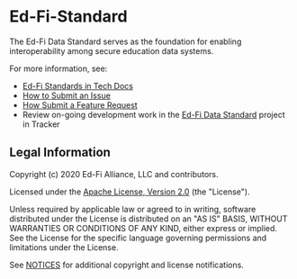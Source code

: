 # Ed-Fi-Standard

The Ed-Fi Data Standard serves as the foundation for enabling interoperability among secure education data systems.

For more information, see:

* [Ed-Fi Standards in Tech Docs](https://techdocs.ed-fi.org/display/ETKB/Ed-Fi+Standards)
* [How to Submit an Issue](https://techdocs.ed-fi.org/display/ETKB/How+To%3A+Submit+an+Issue)
* [How Submit a Feature Request](https://techdocs.ed-fi.org/display/ETKB/How+To%3A+Submit+a+Feature+Request)
* Review on-going development work in the [Ed-Fi Data Standard](https://tracker.ed-fi.org/projects/DATASTD/) project in Tracker

## Legal Information

Copyright (c) 2020 Ed-Fi Alliance, LLC and contributors.

Licensed under the [Apache License, Version 2.0](LICENSE) (the "License").

Unless required by applicable law or agreed to in writing, software
distributed under the License is distributed on an "AS IS" BASIS,
WITHOUT WARRANTIES OR CONDITIONS OF ANY KIND, either express or implied.
See the License for the specific language governing permissions and
limitations under the License.

See [NOTICES](NOTICES.md) for additional copyright and license notifications.
